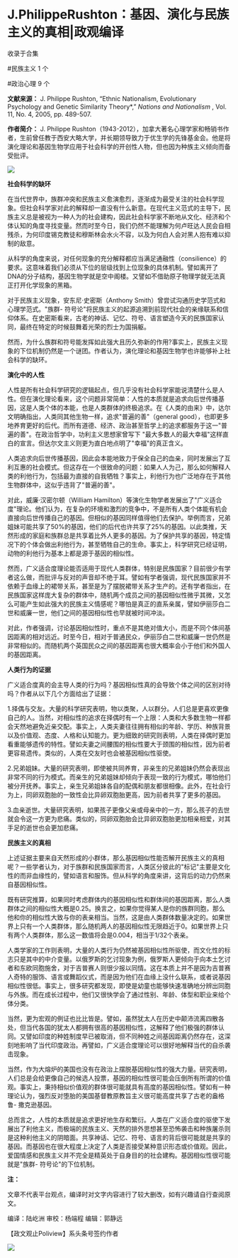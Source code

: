 # J.PhilippeRushton：基因、演化与民族主义的真相|政观编译


收录于合集

#民族主义 1 个

#政治心理 9 个

**文献来源：** J. Philippe Rushton, “Ethnic Nationalism, Evolutionary Psychology
and Genetic Similarity Theory*,” _Nations and Nationalism_ , Vol. 11, No. 4,
2005, pp. 489-507.  

  

 **作者简介：** J. Philippe
Rushton（1943-2012），加拿大著名心理学家和畅销书作者，生前曾任教于西安大略大学，并长期领导致力于优生学的先锋基金会。他是将演化理论和基因生物学应用于社会科学的开创性人物，但也因为种族主义倾向而备受批评。

  

![](/images/206/2.jpeg)

  

  

 **社会科学的缺环**  

  

在当代世界中，族群冲突和民族主义愈演愈烈，逐渐成为最受关注的社会科学现象。但社会科学家对此的解释却一直没有什么新意。在现代主义范式的主导下，民族主义总是被视为一种人为的社会建构，因此社会科学家不断地从文化、经济和个体认知的角度寻找变量。然而时至今日，我们仍然不能理解为何卢旺达人民会自相残杀，为何印度锡克教徒和穆斯林会水火不容，以及为何白人会对黑人抱有难以抑制的敌意。

  

从科学的角度来说，对任何现象的充分解释都应当满足通融性（consilience）的要求。这意味着我们必须从下位的层级找到上位现象的具体机制。譬如离开了DNA的分子结构，基因生物学就是空中阁楼。又譬如不借助原子物理学就无法真正打开化学现象的黑箱。

  

对于民族主义现象，安东尼·史密斯（Anthony Smith）曾尝试沟通历史学范式和心理学范式。"族群-
符号论"将民族主义的起源追溯到前现代社会的亲缘联系和信仰体系。在史密斯看来，古老的神话、记忆、符号、语言塑造今天的民族国家认同，最终在特定的时候鼓舞着光荣的烈士为国捐躯。

  

然而，为什么族群和符号能发挥如此强大且历久弥新的作用?事实上，民族主义现象的下位机制仍然是一个谜团。作者认为，演化理论和基因生物学也许能够补上社会科学的缺环。

  

 **演化中的人性**  

  

人性是所有社会科学研究的逻辑起点，但几乎没有社会科学家能说清楚什么是人性。但在演化理论看来，这个问题非常简单：人性的本质就是追求向后世传播基因，这是人类个体的本能，也是人类群体的终极追求。在《人类的由来》中，达尔文明确指出，人类同其他生物一样，追求"普遍的善"（general
good），也即更多地养育更好的后代。而所有道德、经济、政治甚至哲学上的追求都服务于这一"普遍的善"。在政治哲学中，功利主义思想家曾写下
"最大多数人的最大幸福"这样直白的宣言。但达尔文主义则更为直白地点明了"幸福"的真正含义。

  

人类追求向后世传播基因，因此会本能地致力于保全自己的血亲，同时发展出了互利互惠的社会模式。但这存在一个很致命的问题：如果人人为己，那么如何解释人类的利他行为，包括最为直接的自我牺牲？事实上，利他行为也广泛地存在于其他生物群体中，这似乎违背了"普遍的善"。

  

对此，威廉·汉密尔顿（William
Hamilton）等演化生物学者发展出了"广义适合度"理论。他们认为，在复杂的环境和激烈的竞争中，不是所有人类个体能有机会直接向后世传播自己的基因。但相似的基因同样值得他们去保护。举例而言，兄弟姐妹可能共享了50%的基因，他们的后代也许共享了25%的基因。以此类推，天然形成的家庭和族群总是共享着比外人更多的基因。为了保护共享的基因，特定情况下的个体会做出利他行为，甚至牺牲自己的生命。事实上，科学研究已经证明，动物的利他行为基本上都是源于基因的相似性。

  

然而，广义适合度理论能否适用于现代人类群体，特别是民族国家？目前很少有学者这么做，而批评与反对的声音却不绝于耳。譬如有学者强调，现代民族国家并不依赖于血缘上的裙带关系，甚至是为了摆脱裙带关系才生产的。还有学者指出，在民族国家这样庞大复杂的群体中，随机两个成员之间的基因相似性微乎其微，又怎么可能产生如此强大的民族主义情感呢？哪怕是真正的直系亲属，譬如伊丽莎白二世和威廉一世，他们之间的基因相似性也早就被时间冲淡。

  

对此，作者强调，讨论基因相似性时，重点不是其绝对值大小，而是不同个体间基因距离的相对远近。时至今日，相对于普通民众，伊丽莎白二世和威廉一世仍然是非常相似的。而随机两个英国民众之间的基因距离也很大概率会小于他们和外国人的基因距离。

  

 **人类行为的证据**

  

广义适合度真的会主导人类的行为吗？基因相似性真的会导致个体之间的区别对待吗？作者从以下几个方面给出了证据：

  

1.择偶与交友。大量的科学研究表明，物以类聚，人以群分。人们总是更喜欢更像自己的人。当然，对相似性的追求在择偶时有一个上限：人类和大多数生物一样都会天然地避免近亲交配。事实上，人类夫妻往往拥有相似的年龄、学历、种族背景以及价值观、态度、人格和认知能力。更为细致的研究则表明，人类在择偶时更加看重能够遗传的特性。譬如夫妻之间腰围的相似性要大于颈围的相似性，因为前者更容易遗传。类似的，人类在交友时也会被基因相似性驱使。

  

2.兄弟姐妹。大量的研究表明，即使被共同养育，非亲生的兄弟姐妹仍然会表现出非常不同的行为模式。而亲生的兄弟姐妹却倾向于表现一致的行为模式，哪怕他们被分开抚养。事实上，亲生兄弟姐妹各自的配偶和朋友都很相像。此外，在社会行为上，同卵双胞胎的一致性会比异卵双胞胎更高，因为前者共享了更多的基因。

  

3.血亲逝世。大量研究表明，如果孩子更像父亲或母亲中的一方，那么孩子的去世就会令这一方更为悲痛。类似的，同卵双胞胎会比异卵双胞胎更加相亲相爱，对其手足的逝世也会更加悲痛。

  

 **民族主义的真相**

  

上述证据主要来自天然形成的小群体，那么基因相似性能否解开民族主义的真相呢？一些学者认为，对于族群和民族国家而言，人类区分彼此的"标记"主要是文化性的而非血缘性的，譬如语言和服饰。但从科学的角度来讲，这背后的动力仍然来自基因相似性。

  

既有研究推算，如果同时考虑群体内的基因相似性和群体间的基因距离，那么人类群体之间的相似性大概是0.25。换言之，如果你觉得某人是你的族群同胞，那么他和你的相似性大致与你的表亲相当。当然，这是由人类群体数量决定的。如果世界上只有一个人类群体，那么随机两人的基因相似性无限趋近于0。如果世界上只有两个人类群体，那么这一数值将会是0.004，相当于1/32个表亲。

  

人类学家的工作则表明，大量的人类行为仍然被基因相似性所驱使，而文化性的标志只是其中的中介变量。以俄罗斯的乞讨现象为例，俄罗斯人更倾向于向本土乞讨者和东欧同胞施舍，对于吉普赛人则很少报以同情。这在本质上并不是因为吉普赛人奇特的服饰、语言或舞蹈仪式，而是因为他们在血缘上没什么联系，或者说基因相似性很低。事实上，很多研究都发现，即使是幼童也能够快速准确地分辨出同胞与外族。而在成长过程中，他们又很快学会了通过性别、年龄、体型和职业来给个体分类。

  

当然，更为宏观的例证也比比皆是。譬如，虽然犹太人在历史中颠沛流离四散各处，但当代各国的犹太人都拥有很高的基因相似性，这解释了他们极强的群体认同。又譬如印度的种姓制度早已被取消，但不同种姓之间基因距离仍然存在，这深刻地影响了当代印度政治。再譬如，广义适合度理论可以很好地解释当代的自杀袭击现象。

  

当然，作为大熔炉的美国也没有在政治上摆脱基因相似性的强大力量。研究表明，人们总是会给更像自己的候选人投票，基因的相似性很可能会压倒所有所谓的价值观。事实上，秉持相似价值观的群体很可能就具有高度的基因相似性。譬如有一种理论认为，强烈反对堕胎的美国基督教原教旨主义很可能高度共享了古老的盎格鲁-
撒克逊基因。

  

总而言之，人性的本质就是追求更好地生存和繁衍。人类在广义适合度的驱使下发展出了利他主义，而极端的民族主义、天然的排外思想甚至恐怖袭击和种族屠杀则是这种利他主义的阴暗面。共享神话、记忆、符号、语言的背后很可能就是共享的基因。而基因也在很大程度上决定了人类是否接受某种意识形态或价值观。因此，爱国情感和民族主义并不完全是精英处于自身目的的社会建构。基因相似性很可能就是"族群-
符号论"的下位机制。

  

 **注：**  

文章不代表平台观点，编译时对文字内容进行了较大删改，如有兴趣请自行查阅原文。

  

编译：陆屹洲 审校：杨端程 编辑：郭静远

【政文观止Poliview】系头条号签约作者

  

![](/images/206/3.jpeg)

  

